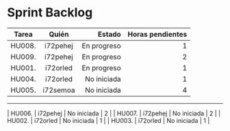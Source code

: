 # Sprint Backlog

| Tarea      | Quién         | Estado         | Horas pendientes |
| ---------- |:-------------:| --------------:|--------------:|
| HU008.     | i72pehej      | En progreso    | 1 |
| HU009.     | i72pehej      | En progreso    | 2 |
| HU001.     | i72orled      | En progreso    | 1 |
| HU004.     | i72orled      | No iniciada    | 1 |
| HU005.     | i72semoa      | No iniciada    | 4 |
---
| HU006.     | i72pehej      | No iniciada    | 2 |
| HU007.     | i72pehej      | No iniciada    | 2 |
| HU002.     | i72orled      | No iniciada    | 1 |
| HU003.     | i72orled      | No iniciada    | 1 |

